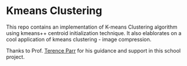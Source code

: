# Kmeans Clustering
This repo contains an implementation of K-means Clustering algorithm using kmeans++ centroid initialization technique. It also elablorates on a cool application of kmeans clustering - image compression.

Thanks to Prof. [Terence Parr](https://github.com/parrt) for his guidance and support in this school project.
